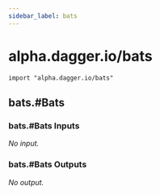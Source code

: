 ```yaml
---
sidebar_label: bats
---
```


# alpha.dagger.io/bats

```cue
import "alpha.dagger.io/bats"
```

## bats.#Bats

### bats.#Bats Inputs

_No input._

### bats.#Bats Outputs

_No output._
